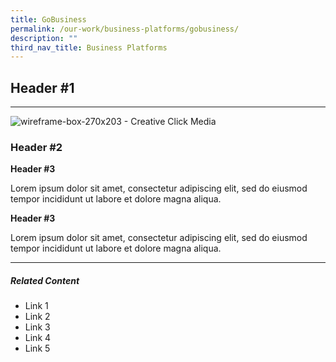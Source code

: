 ```yaml
---
title: GoBusiness
permalink: /our-work/business-platforms/gobusiness/
description: ""
third_nav_title: Business Platforms
---
```



## **Header #1**

--------------------------------
![wireframe-box-270x203 - Creative Click Media](https://creativeclickmedia.com/wp-content/uploads/2018/04/wireframe-box-270x203.jpg)

### **Header #2**

**Header #3**

Lorem ipsum dolor sit amet, consectetur adipiscing elit, sed do eiusmod tempor incididunt ut labore et dolore magna aliqua.

**Header #3**

Lorem ipsum dolor sit amet, consectetur adipiscing elit, sed do eiusmod tempor incididunt ut labore et dolore magna aliqua.

* * *
##### **Related Content**

* Link 1 
* Link 2  
* Link 3 
* Link 4 
* Link 5